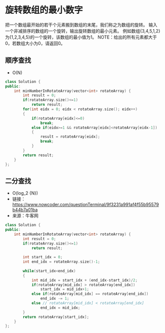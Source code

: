 # 旋转数组的最小数字

把一个数组最开始的若干个元素搬到数组的末尾，我们称之为数组的旋转。 输入一个非减排序的数组的一个旋转，输出旋转数组的最小元素。 例如数组{3,4,5,1,2}为{1,2,3,4,5}的一个旋转，该数组的最小值为1。 NOTE：给出的所有元素都大于0，若数组大小为0，请返回0。

## 顺序查找

- O(N)  

```cpp
class Solution {
public:
    int minNumberInRotateArray(vector<int> rotateArray) {
        int result = 0;
        if(rotateArray.size()<=1)
            return result;
        for(int eidx = 0; eidx < rotateArray.size(); eidx++)
        {
            if(rotateArray[eidx]<=0)
                break;
            else if(eidx>=1 && rotateArray[eidx]<rotateArray[eidx-1])
            {
                result = rotateArray[eidx];
                break;
            }
        }
        return result;
    }
};
```

## 二分查找

- O(log_2 {N})  
- 链接：https://www.nowcoder.com/questionTerminal/9f3231a991af4f55b95579b44b7a01ba  
- 来源：牛客网  

```cpp
class Solution {
public:
    int minNumberInRotateArray(vector<int> rotateArray) {
        int result = 0;
        if(rotateArray.size()<=1)
            return result;
        
        int start_idx = 0;
        int end_idx = rotateArray.size()-1;
        
        while(start_idx<end_idx)
        {
            int mid_idx = start_idx + (end_idx-start_idx)/2;
            if(rotateArray[mid_idx] > rotateArray[end_idx])
                start_idx = mid_idx+1;
            else if(rotateArray[mid_idx] == rotateArray[end_idx])
                end_idx -= 1;
            else // rotateArray[mid_idx] < rotateArray[end_idx]
                end_idx = mid_idx;
        }
        return rotateArray[start_idx];
    }
};
```
